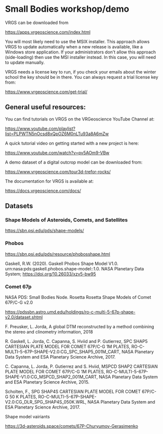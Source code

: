 # Small Bodies workshop/demo

VRGS can be downloaded from

https://apps.vrgeoscience.com/index.html

You will most likely need to use the MSIX installer. This approach allows VRGS to update automatically when a new release is available, like a Windows store application. If your administrators don't allow this approach (side-loading) then use the MSI installer instead. In this case, you will need to update manually.

VRGS needs a license key to run, if you check your emails about the winter school the key should be in there. You can always request a trial license key from:

https://www.vrgeoscience.com/get-trial/

## General useful resources:

You can find tutorials on VRGS on the VRGeoscience YouTube Channel at:

https://www.youtube.com/playlist?list=PLPWTN5nOcsd8xQpOZ6M0nLTu93a8A6mZw

A quick tutorial video on getting started with a new project is here:

https://www.youtube.com/watch?v=pv5AOm9-VBw

A demo dataset of a digital outcrop model can be downloaded from:

https://www.vrgeoscience.com/tour3d-trefor-rocks/

The documentation for VRGS is available at:

https://docs.vrgeoscience.com/docs/

## Datasets

### Shape Models of Asteroids, Comets, and Satellites

https://sbn.psi.edu/pds/shape-models/

### Phobos

https://sbn.psi.edu/pds/resource/phobosshape.html

Gaskell, R.W. (2020). Gaskell Phobos Shape Model V1.0. urn:nasa:pds:gaskell.phobos.shape-model::1.0. NASA Planetary Data System; https://doi.org/10.26033/xzv5-bw95

### Comet 67p

NASA PDS: Small Bodies Node. Rosetta Rosetta Shape Models of Comet 67P/C-G v2.0

https://pdssbn.astro.umd.edu/holdings/ro-c-multi-5-67p-shape-v2.0/dataset.shtml

F. Preusker, L. Jorda, A global DTM reconstructed by a method combining the stereo and clinometry information, 2018

R. Gaskell, L. Jorda, C. Capanna, S. Hviid and P. Gutierrez, SPC SHAP5 CARTESIAN PLATE MODEL FOR COMET 67P/C-G 1M PLATES, RO-C-MULTI-5-67P-SHAPE-V2.0:CG_SPC_SHAP5_001M_CART, NASA Planetary Data System and ESA Planetary Science Archive, 2017.

C. Capanna, L. Jorda, P. Gutierrez and S. Hviid, MSPCD SHAP2 CARTESIAN PLATE MODEL FOR COMET 67P/C-G 1M PLATES, RO-C-MULTI-5-67P-SHAPE-V1.0:CG_MSPCD_SHAP2_001M_CART, NASA Planetary Data System and ESA Planetary Science Archive, 2015.

Scholten, F., SPG SHAP4S CARTESIAN PLATE MODEL FOR COMET 67P/C-G 50 K PLATES, RO-C-MULTI-5-67P-SHAPE-V2.0:CG_DLR_SPG_SHAP4S_050K.WRL, NASA Planetary Data System and ESA Planetary Science Archive, 2017.

Shape model vairiants

https://3d-asteroids.space/comets/67P-Churyumov-Gerasimenko
